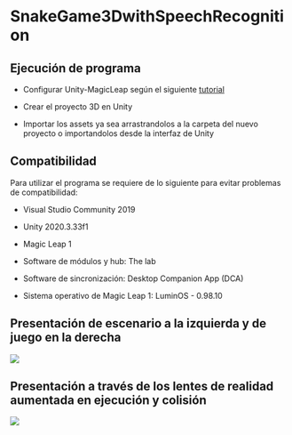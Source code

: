 # SnakeGame3DwithSpeechRecognition

## Ejecución de programa

- Configurar Unity-MagicLeap según el siguiente [tutorial](https://developer.magicleap.com/en-us/learn/guides/get-started-developing-in-unity)

- Crear el proyecto 3D en Unity

- Importar los assets ya sea arrastrandolos a la carpeta del nuevo proyecto o importandolos desde la interfaz de Unity

## Compatibilidad

Para utilizar el programa se requiere de lo siguiente para evitar problemas de compatibilidad:

- Visual Studio Community 2019

- Unity 2020.3.33f1

- Magic Leap 1

- Software de módulos y hub: The lab 

- Software de sincronización: Desktop Companion App (DCA)

- Sistema operativo de Magic Leap 1: LuminOS - 0.98.10



## Presentación de escenario a la izquierda y de juego en la derecha

**![](https://lh3.googleusercontent.com/pU1_V-r9gpiMPWeubqOP0G6W1XSoxhbaV5U0Zhxxn3rWtaPij7YUS7iwjgnM8YshHMJiuxoNLVgIaBLhWIYS9DygLqetjn5DO5Q8skYSOkMFbFrdGXacf8MqctfinMZQcboFBt0MJWKE7g6KbsNAjw)**



## Presentación a través de los lentes de realidad aumentada en ejecución y colisión

**![](https://lh4.googleusercontent.com/xePlJa1bk9rN8fO5kzHQnzggEIiN0114jcX6vIuyvQU2ta6xbivUvh_agH0b2ZVupqfMVt9wTOR9deUFv6sRKlFzsoM81YnHBJ7FaoP5XqFhqQM31JkTplRMktoBvzarbSwNmSoOI2td9-unWv1l5Q)**